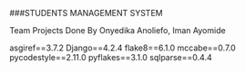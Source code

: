 ###STUDENTS MANAGEMENT SYSTEM

Team Projects 
Done By Onyedika Anoliefo, Iman Ayomide

asgiref==3.7.2
Django==4.2.4
flake8==6.1.0
mccabe==0.7.0
pycodestyle==2.11.0
pyflakes==3.1.0
sqlparse==0.4.4
